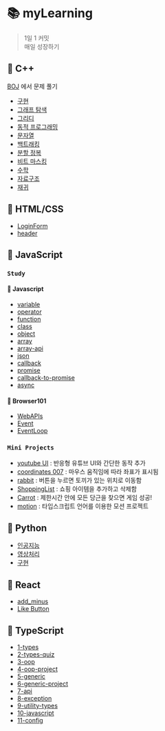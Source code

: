 # 📚 myLearning

> 1일 1 커밋 <br/>
> 매일 성장하기 <br/>

## 🌻 C++
[BOJ](https://www.acmicpc.net/) 에서 문제 풀기 
- [구현](https://github.com/hyejooLim/myLearning/tree/main/C%2B%2B/%EA%B5%AC%ED%98%84)
- [그래프 탐색](https://github.com/hyejooLim/myLearning/tree/main/C%2B%2B/%EA%B7%B8%EB%9E%98%ED%94%84%20%ED%83%90%EC%83%89)
- [그리디](https://github.com/hyejooLim/myLearning/tree/main/C%2B%2B/%EA%B7%B8%EB%A6%AC%EB%94%94)
- [동적 프로그래밍](https://github.com/hyejooLim/myLearning/tree/main/C%2B%2B/%EB%8F%99%EC%A0%81%20%ED%94%84%EB%A1%9C%EA%B7%B8%EB%9E%98%EB%B0%8D)
- [문자열](https://github.com/hyejooLim/myLearning/tree/main/C%2B%2B/%EB%AC%B8%EC%9E%90%EC%97%B4)
- [백트래킹](https://github.com/hyejooLim/myLearning/tree/main/C%2B%2B/%EB%B0%B1%ED%8A%B8%EB%9E%98%ED%82%B9)
- [분할 정복](https://github.com/hyejooLim/myLearning/tree/main/C%2B%2B/%EB%B6%84%ED%95%A0%20%EC%A0%95%EB%B3%B5)
- [비트 마스킹](https://github.com/hyejooLim/myLearning/tree/main/C%2B%2B/%EB%B9%84%ED%8A%B8%20%EB%A7%88%EC%8A%A4%ED%82%B9)
- [수학](https://github.com/hyejooLim/myLearning/tree/main/C%2B%2B/%EC%88%98%ED%95%99)
- [자료구조](https://github.com/hyejooLim/myLearning/tree/main/C%2B%2B/%EC%9E%90%EB%A3%8C%EA%B5%AC%EC%A1%B0)
- [재귀](https://github.com/hyejooLim/myLearning/tree/main/C%2B%2B/%EC%9E%AC%EA%B7%80)


## 🌻 HTML/CSS
- [LoginForm](https://github.com/hyejooLim/myLearning/tree/main/HTML:CSS/LoginForm)
- [header](https://github.com/hyejooLim/myLearning/blob/main/HTML:CSS/header.html)

## 🌻 JavaScript
### `Study`
#### 💖 Javascript
  * [variable](https://github.com/hyejooLim/myLearning/blob/main/JavaScript/Javascript/variable.js) 
  * [operator](https://github.com/hyejooLim/myLearning/blob/main/JavaScript/Javascript/operator.js)
  * [function](https://github.com/hyejooLim/myLearning/blob/main/JavaScript/Javascript/function.js)
  * [class](https://github.com/hyejooLim/myLearning/blob/main/JavaScript/Javascript/class.js)
  * [object](https://github.com/hyejooLim/myLearning/blob/main/JavaScript/Javascript/object.js)
  * [array](https://github.com/hyejooLim/myLearning/blob/main/JavaScript/Javascript/array.js)
  * [array-api](https://github.com/hyejooLim/myLearning/blob/main/JavaScript/Javascript/array-api.js)
  * [json](https://github.com/hyejooLim/myLearning/blob/main/JavaScript/Javascript/json.js)
  * [callback](https://github.com/hyejooLim/myLearning/blob/main/JavaScript/Javascript/async/callback.js)
  * [promise](https://github.com/hyejooLim/myLearning/blob/main/JavaScript/Javascript/async/promise.js)
  * [callback-to-promise](https://github.com/hyejooLim/myLearning/blob/main/JavaScript/Javascript/async/callback-to-promise.js)
  * [async](https://github.com/hyejooLim/myLearning/blob/main/JavaScript/Javascript/async/async.js)

#### 💖 Browser101 
  * [WebAPIs](https://github.com/hyejooLim/myLearning/tree/main/JavaScript/Browser101/WebAPIs)
  * [Event](https://github.com/hyejooLim/myLearning/tree/main/JavaScript/Browser101/Event)
  * [EventLoop](https://github.com/hyejooLim/myLearning/tree/main/JavaScript/Browser101/EventLoop)

### `Mini Projects`

- [youtube UI](https://github.com/hyejooLim/myLearning/tree/main/JavaScript/youtube%20UI)
: 반응형 유튜브 UI와 간단한 동작 추가  
- [coordinates 007](https://github.com/hyejooLim/myLearning/tree/main/JavaScript/Browser101/WebAPIs/coordinates%20007)
: 마우스 움직임에 따라 좌표가 표시됨
- [rabbit](https://github.com/hyejooLim/myLearning/tree/main/JavaScript/Browser101/WebAPIs/rabbit)
: 버튼을 누르면 토끼가 있는 위치로 이동함
- [ShoppingList](https://github.com/hyejooLim/myLearning/tree/main/JavaScript/Browser101/ShoppingList)
: 쇼핑 아이템을 추가하고 삭제함 
- [Carrot](https://github.com/hyejooLim/myLearning/tree/main/JavaScript/Browser101/Carrot)
: 제한시간 안에 모든 당근을 찾으면 게임 성공!
- [motion](https://github.com/hyejooLim/myLearning/tree/main/TypeScript/motion)
: 타입스크립트 언어를 이용한 모션 프로젝트

## 🌻 Python
- [인공지능](https://github.com/hyejooLim/myLearning/tree/main/Python/%EC%9D%B8%EA%B3%B5%EC%A7%80%EB%8A%A5)
- [영상처리](https://github.com/hyejooLim/myLearning/tree/main/Python/%EC%98%81%EC%83%81%EC%B2%98%EB%A6%AC)
- [구현](https://github.com/hyejooLim/myLearning/tree/main/Python/%EA%B5%AC%ED%98%84)

## 🌻 React 
  * [add_minus](https://github.com/hyejooLim/myLearning/blob/main/React/add_minus.js)
  * [Like Button](https://github.com/hyejooLim/myLearning/blob/main/React/LikeBtn.html)
 
## 🌻 TypeScript
 * [1-types](https://github.com/hyejooLim/myLearning/tree/main/TypeScript/1-TYPES)
 * [2-types-quiz](https://github.com/hyejooLim/myLearning/tree/main/TypeScript/2-TYPES-QUIZ)
 * [3-oop](https://github.com/hyejooLim/myLearning/tree/main/TypeScript/3-OOP)
 * [4-oop-project](https://github.com/hyejooLim/myLearning/tree/main/TypeScript/4-OOP-PROJECT)
 * [5-generic](https://github.com/hyejooLim/myLearning/tree/main/TypeScript/5-GENERIC)
 * [6-generic-project](https://github.com/hyejooLim/myLearning/tree/main/TypeScript/6-GENERIC-PROJECT)
 * [7-api](https://github.com/hyejooLim/myLearning/tree/main/TypeScript/7-API)
 * [8-exception](https://github.com/hyejooLim/myLearning/tree/main/TypeScript/8-EXCEPTION)
 * [9-utility-types](https://github.com/hyejooLim/myLearning/tree/main/TypeScript/9-UTILITY-TYPES)
 * [10-javascript](https://github.com/hyejooLim/myLearning/tree/main/TypeScript/10-JAVASCRIPT)
 * [11-config](https://github.com/hyejooLim/myLearning/tree/main/TypeScript/11-CONFIG)


